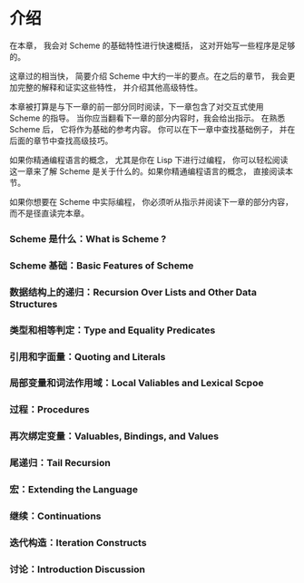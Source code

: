 介绍
============
在本章， 我会对 Scheme 的基础特性进行快速概括， 这对开始写一些程序是足够的。

这章过的相当快， 简要介绍 Scheme 中大约一半的要点。在之后的章节， 我会更加完整的解释和证实这些特性， 并介绍其他高级特性。

本章被打算是与下一章的前一部分同时阅读，下一章包含了对交互式使用 Scheme 的指导。 当你应当翻看下一章的部分内容时，我会给出指示。 在熟悉 Scheme 后， 它将作为基础的参考内容。 你可以在下一章中查找基础例子， 并在后面的章节中查找高级技巧。

如果你精通编程语言的概念， 尤其是你在 Lisp 下进行过编程， 你可以轻松阅读这一章来了解 Scheme 是关于什么的。如果你精通编程语言的概念， 直接阅读本节。

如果你想要在 Scheme 中实际编程， 你必须听从指示并阅读下一章的部分内容，而不是径直读完本章。

### Scheme 是什么：What is Scheme ?
### Scheme 基础：Basic Features of Scheme
### 数据结构上的递归：Recursion Over Lists and Other Data Structures
### 类型和相等判定：Type and Equality Predicates
### 引用和字面量：Quoting and Literals
### 局部变量和词法作用域：Local Valiables and Lexical Scpoe
### 过程：Procedures
### 再次绑定变量：Valuables, Bindings, and Values
### 尾递归：Tail Recursion
### 宏：Extending the Language
### 继续：Continuations
### 迭代构造：Iteration Constructs
### 讨论：Introduction Discussion

